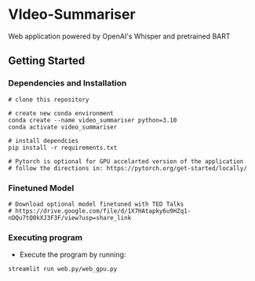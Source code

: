 # VIdeo-Summariser
Web application powered by OpenAI's Whisper and pretrained BART

## Getting Started

### Dependencies and Installation

```
# clone this repository

# create new conda environment
conda create --name video_summariser python=3.10
conda activate video_summariser

# install dependcies
pip install -r requirements.txt

# Pytorch is optional for GPU accelarted version of the application
# follow the directions in: https://pytorch.org/get-started/locally/
```

### Finetuned Model
```
# Download optional model finetuned with TED Talks
# https://drive.google.com/file/d/1X7HAtapky6u9HZq1-nDQu7tQ0kXJ3F3F/view?usp=share_link
```

### Executing program

* Execute the program by running:
```
streamlit run web.py/web_gpu.py
```


